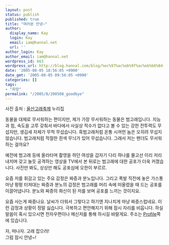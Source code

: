 ```yaml
---
layout: post
status: publish
published: true
title: "여러분 안녕~"
author:
  display_name: Kay
  login: Kay
  email: iam@hannal.net
  url: ''
author_login: Kay
author_email: iam@hannal.net
wordpress_id: 663
wordpress_url: http://blog.hannal.com/blog/%ec%97%ac%eb%9f%ac%eb%b6%84-%ec%95%88%eb%85%95/
date: '2005-08-05 18:56:05 +0900'
date_gmt: '2005-08-05 09:56:05 +0900'
categories: []
tags:
- "희망"
permalink: "/2005/8/200508_goodbye"
---
```

<p class="centerphoto"><img src="http://blog.hannal.com/wp-content/old_uploads/sub3whale8.jpg" alt="" /><br />
사진 출처 : <a href="http://www.whalekorea.com/korea/world4-8.html">울산고래축제</a> 누리집</p>
<p>동물을 대체로 무서워하는 편이지만, 제가 가장 무서워하는 동물은 범고래입니다. 지능과 힘, 속도을 고루 갖춰서 바다에서 사실상 적수가 없다고 볼 수 있는 강한 전투력도 무섭지만, 생김새 자체가 무척 무섭습니다. 흑범고래처럼 온통 시꺼먼 놈은 오히려 무섭지 않습니다. 범고래처럼 적절한 흰색 무늬가 있어 무섭습니다. 그래서 저는 팬더도 무서워하는 걸까요?</p>
<p>예전에 범고래 등에 올라타며 촬영을 하던 여성을 갑자기 다리 하나를 물고선 이리 저리 내치며 갖고 놀듯 공격하는 영상을 TV에서 본 뒤로는 범고래에 대한 공포가 더욱 커졌습니다. 사진만 봐도, 상상만 해도 공포심에 오한이 부르르.</p>
<p>요즘 저를 휘감고 있는 주요 감정은 짜증과 분노입니다. 그리고 폭발 직전에 놓은 가스통 마냥 펑펑 터져대는 짜증과 분노의 감정은 범고래를 머리 속에 떠올렸을 때 드는 공포를 이끌어냅니다. 분노와 짜증의 화신이 된 저를 보며 공포를 느끼는 것이지요.</p>
<p>요즘 사는게 짜증나요. 날씨가 더워서 그렇다고 하기엔 지나치게  마냥 짜증스럽네요.  이런 감정과 상황이 정말 싫습니다. 극복하고 편안해지기 위해 잠시 자리를 비웁니다. 하실 말씀이 혹시 있으시면 전자우편이나 메신저를 통해 하시길 바랄게요. 주소는 <a href="http://blog.hannal.com/about_hannal/">Profile</a>쪽에 있습니다.</p>
<p>자, 떠나자. 고래 잡으러!<br />
그럼 잠시 안녕~!</p>
